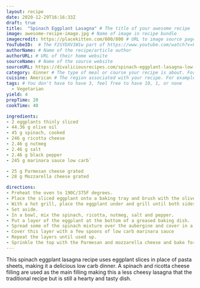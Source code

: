 ```yaml
---
layout: recipe
date: 2020-12-29T16:16:33Z
draft: true    
title:  "Spinach Eggplant Lasagna" # The title of your awesome recipe
image: awesome-recipe-image.jpg # Name of image in recipe bundle
imagecredit: https://placekitten.com/600/800 # URL to image source page, website, or creator
YouTubeID:  # The F2SYDXV1W1w part of https://www.youtube.com/watch?v=F2SYDXV1W1w
authorName: # Name of the recipe/article author
authorURL: # URL of their home website
sourceName: # Name of the source website
sourceURL: https://divaliciousrecipes.com/spinach-eggplant-lasagna-low-carb/
category: dinner # The type of meal or course your recipe is about. For example: "dinner", "entree", or "dessert".
cuisine: American # The region associated with your recipe. For example, "French", Mediterranean", or "American".
tags: # You don't have to have 3, feel free to have 10, 1, or none
  - Vegetarian
yield: 4
prepTime: 20
cookTime: 40

ingredients:
- 2 eggplants thinly sliced
- 44.36 g olive oil
- 45 g spinach, cooked
- 246 g ricotta cheese
- 2.46 g nutmeg
- 2.46 g salt
- 2.46 g black pepper
- 245 g marinara sauce low carb`

- 25 g Parmesan cheese grated
- 28 g Mozzarella cheese grated

directions:
- Preheat the oven to 190C/375F degrees.
- Place the sliced eggplant onto a baking tray and brush with the olive oil on both sides.
- With a hot grill, place the eggplant under and grill until both sides are golden (turn over the eggplant once one side is cooked).
- Set aside.
- In a bowl, mix the spinach, ricotta, nutmeg, salt and pepper.  
- Put a layer of the eggplant at the bottom of a greased baking dish.
- Spread some of the spinach mixture over the aubergine and cover in a layer.
- Cover this layer with a few spoons of low carb marinara sauce
- Repeat the layers until used up.
- Sprinkle the top with the Parmesan and mozzarella cheese and bake for 30-40 minutes.
---
```


This spinach eggplant lasagna recipe uses eggplant slices in place of pasta sheets, making it a delicious low carb dinner. A spinach and ricotta cheese filling are used as the main filling making this a less cheesy lasagna that the traditional recipe but is still a hearty and tasty dish. 